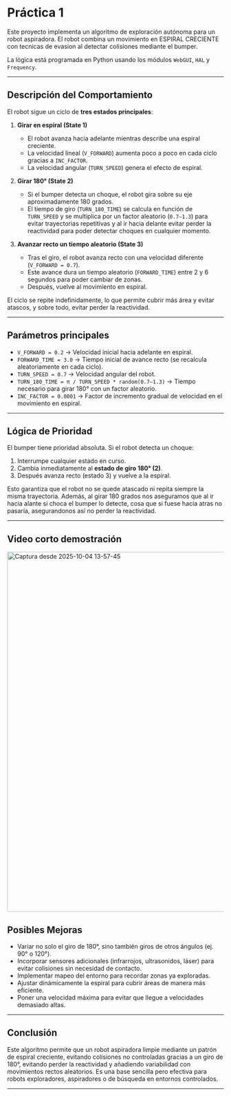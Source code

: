 # Práctica 1

Este proyecto implementa un algoritmo de exploración autónoma para un robot aspiradora. 
El robot combina un movimiento en ESPIRAL CRECIENTE con tecnicas de evasion al detectar colisiones mediante el bumper.

La lógica está programada en Python usando los módulos `WebGUI`, `HAL` y `Frequency`.

---

## Descripción del Comportamiento

El robot sigue un ciclo de **tres estados principales**:

1. **Girar en espiral (State 1)**

   * El robot avanza hacia adelante mientras describe una espiral creciente.
   * La velocidad lineal (`V_FORWARD`) aumenta poco a poco en cada ciclo gracias a `INC_FACTOR`.
   * La velocidad angular (`TURN_SPEED`) genera el efecto de espiral.

2. **Girar 180° (State 2)**

   * Si el bumper detecta un choque, el robot gira sobre su eje aproximadamente 180 grados.
   * El tiempo de giro (`TURN_180_TIME`) se calcula en función de `TURN_SPEED` y se multiplica por un factor aleatorio (`0.7–1.3`) para evitar trayectorias repetitivas y   al ir hacia delante evitar perder la reactividad para poder detectar choques en cualquier momento.

3. **Avanzar recto un tiempo aleatorio (State 3)**

   * Tras el giro, el robot avanza recto con una velocidad diferente (`V_FORWARD = 0.7`).
   * Este avance dura un tiempo aleatorio (`FORWARD_TIME`) entre 2 y 6 segundos para poder cambiar de zonas.
   * Después, vuelve al movimiento en espiral.

El ciclo se repite indefinidamente, lo que permite cubrir más área y evitar atascos, y sobre todo, evitar perder la reactividad.

---

## Parámetros principales

* `V_FORWARD = 0.2` → Velocidad inicial hacia adelante en espiral. 
* `FORWARD_TIME = 3.0` → Tiempo inicial de avance recto (se recalcula aleatoriamente en cada ciclo). 
* `TURN_SPEED = 0.7` → Velocidad angular del robot. 
* `TURN_180_TIME = π / TURN_SPEED * random(0.7–1.3)` → Tiempo necesario para girar 180° con un factor aleatorio. 
* `INC_FACTOR = 0.0001` → Factor de incremento gradual de velocidad en el movimiento en espiral. 

---

## Lógica de Prioridad

El bumper tiene prioridad absoluta.
Si el robot detecta un choque:

1. Interrumpe cualquier estado en curso.
2. Cambia inmediatamente al **estado de giro 180° (2)**.
3. Después avanza recto (estado 3) y vuelve a la espiral.

Esto garantiza que el robot no se quede atascado ni repita siempre la misma trayectoria.
Además, al girar 180 grados nos aseguramos que al ir hacia alante si choca el bumper lo detecte, cosa que si fuese hacía
atras no pasaría, asegurandonos así no perder la reactividad.

---
## Video corto demostración

<a href="https://drive.google.com/file/d/1kHfPza1fUvgygHTrDiIwXL82aY1b6ggA/view?usp=sharing">
  <img 
    width="1717" 
    height="837" 
    alt="Captura desde 2025-10-04 13-57-45" 
    src="https://github.com/user-attachments/assets/45d01a2e-8ee5-40f7-a3b6-adb0e205cfb1" 
    style="cursor: pointer;"
  />
</a>

## Posibles Mejoras

* Variar no solo el giro de 180°, sino también giros de otros ángulos (ej. 90° o 120°).
* Incorporar sensores adicionales (infrarrojos, ultrasonidos, láser) para evitar colisiones sin necesidad de contacto.
* Implementar mapeo del entorno para recordar zonas ya exploradas.
* Ajustar dinámicamente la espiral para cubrir áreas de manera más eficiente.
* Poner una velocidad máxima para evitar que llegue a velocidades demasiado altas.

---

## Conclusión

Este algoritmo permite que un robot aspiradora limpie mediante un patrón de espiral creciente, evitando colisiones no controladas gracias a un giro de 180°, evitando perder la reactividad y añadiendo variabilidad con movimientos rectos aleatorios. 
Es una base sencilla pero efectiva para robots exploradores, aspiradores o de búsqueda en entornos controlados.

---

